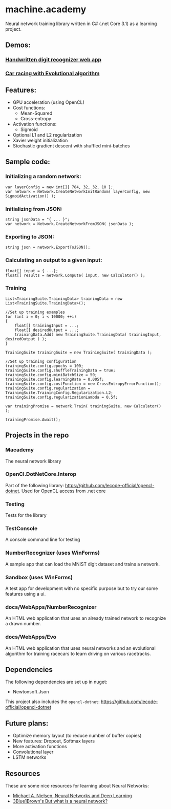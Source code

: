 # machine.academy

Neural network training library written in C# (.net Core 3.1) as a learning project.

## Demos:

### [Handwritten digit recognizer web app](https://zbendefy.github.io/machine.academy/WebApps/NumberRecognize/index.html)
### [Car racing with Evolutional algorithm](https://zbendefy.github.io/machine.academy/WebApps/Evo/index.html)

## Features:
 * GPU acceleration (using OpenCL)
 * Cost functions: 
    * Mean-Squared
    * Cross-entropy
 * Activation functions:
    * Sigmoid
 * Optional L1 and L2 regularization
 * Xavier weight initialization
 * Stochastic gradient descent with shuffled mini-batches

## Sample code:

### Initializing a random network:
```
var layerConfig = new int[]{ 784, 32, 32, 10 };
var network = Network.CreateNetworkInitRandom( layerConfig, new SigmoidActivation() );
```

### Initializing from JSON:
```
string jsonData = "{ ... }";
var network = Network.CreateNetworkFromJSON( jsonData ); 
```


### Exporting to JSON:
```
string json = network.ExportToJSON();
```

### Calculating an output to a given input:
```
float[] input = { ...};
float[] results = network.Compute( input, new Calculator() );
```

### Training
```
List<TrainingSuite.TrainingData> trainingData = new List<TrainingSuite.TrainingData>();

//Set up training examples
for (int i = 0; i < 10000; ++i)
{
    float[] trainingInput = ...;
    float[] desiredOutput = ...;
    trainingData.Add( new TrainingSuite.TrainingData( trainingInput, desiredOutput ) );
}

TrainingSuite trainingSuite = new TrainingSuite( trainingData );

//Set up training configuration
trainingSuite.config.epochs = 100;
trainingSuite.config.shuffleTrainingData = true;
trainingSuite.config.miniBatchSize = 50;
trainingSuite.config.learningRate = 0.005f;
trainingSuite.config.costFunction = new CrossEntropyErrorFunction();
trainingSuite.config.regularization = TrainingSuite.TrainingConfig.Regularization.L2;
trainingSuite.config.regularizationLambda = 0.5f;

var trainingPromise = network.Train( trainingSuite, new Calculator() );

trainingPromise.Await();
```
## Projects in the repo

### Macademy

The neural network library

### OpenCl.DotNetCore.Interop

Part of the following library: https://github.com/lecode-official/opencl-dotnet. Used for OpenCL access from .net core

### Testing

Tests for the library

### TestConsole

A console command line for testing

### NumberRecognizer (uses WinForms)

A sample app that can load the MNIST digit dataset and trains a network.

### Sandbox (uses WinForms)

A test app for development with no specific purpose but to try our some features using a ui.

### docs/WebApps/NumberRecognizer

An HTML web application that uses an already trained network to recognize a drawn number.

### docs/WebApps/Evo

An HTML web application that uses neural networks and an evolutional algorithm for training racecars to learn driving on various racetracks.

## Dependencies
The following dependencies are set up in nuget:
* Newtonsoft.Json

This project also includes the `opencl-dotnet`: https://github.com/lecode-official/opencl-dotnet

## Future plans:
 * Optimize memory layout (to reduce number of buffer copies)
 * New features: Dropout, Softmax layers
 * More activation functions
 * Convolutional layer
 * LSTM networks

## Resources

These are some nice resources for learning about Neural Networks:
 * [Michael A. Nielsen, Neural Networks and Deep Learning](http://neuralnetworksanddeeplearning.com/index.html)
 * [3Blue1Brown's But what is a neural network?](https://www.youtube.com/watch?v=aircAruvnKk)

